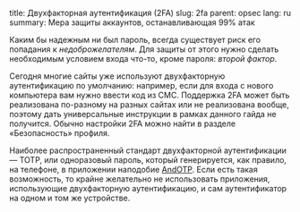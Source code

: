 title: Двухфакторная аутентификация (2FA)
slug: 2fa
parent: opsec
lang: ru
summary: Мера защиты аккаунтов, останавливающая 99% атак

Каким бы надежным ни был пароль, всегда существует риск его попадания к *недоброжелателям*. Для защиты от этого нужно сделать необходимым условием входа что-то, кроме пароля: *второй фактор*.

Сегодня многие сайты уже используют двухфакторную аутентификацию по умолчанию: например, если для входа с нового компьютера вам нужно ввести код из СМС. Поддержка 2FA может быть реализована по-разному на разных сайтах или не реализована вообще, поэтому дать универсальные инструкции в рамках данного гайда не получится. Обычно настройки 2FA можно найти в разделе «Безопасность» профиля.

Наиболее распространенный стандарт двухфакторной аутентификации — TOTP, или одноразовый пароль, который генерируется, как правило, на телефоне, в приложении наподобие [AndOTP](https://play.google.com/store/apps/details?id=org.shadowice.flocke.andotp&hl=ru). Если есть такая возможность, то крайне желательно не использовать приложения, использующие двухфакторную аутентификацию, и сам аутентификатор на одном и том же устройстве.
